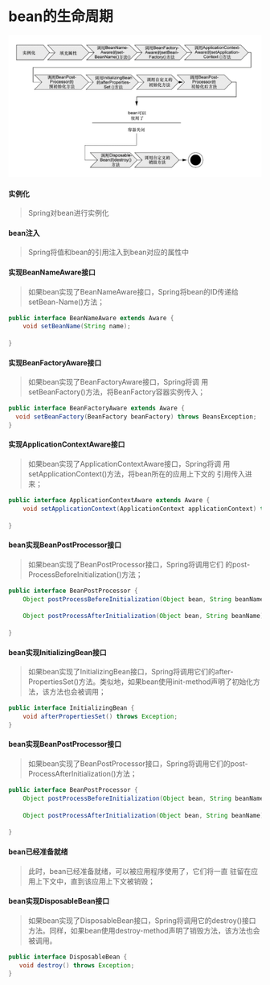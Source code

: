 # bean的生命周期

![](image/beanzhouqi.png)

#### 实例化

> Spring对bean进行实例化

#### bean注入

> Spring将值和bean的引用注入到bean对应的属性中


#### 实现BeanNameAware接口

> 如果bean实现了BeanNameAware接口，Spring将bean的ID传递给
setBean-Name()方法；

```java
public interface BeanNameAware extends Aware {
	void setBeanName(String name);

}
```

#### 实现BeanFactoryAware接口

>  如果bean实现了BeanFactoryAware接口，Spring将调
> 用setBeanFactory()方法，将BeanFactory容器实例传入；

```java
public interface BeanFactoryAware extends Aware {
  void setBeanFactory(BeanFactory beanFactory) throws BeansException;
}
```

#### 实现ApplicationContextAware接口

>  如果bean实现了ApplicationContextAware接口，Spring将调
> 用setApplicationContext()方法，将bean所在的应用上下文的
> 引用传入进来；

```java
public interface ApplicationContextAware extends Aware {
	void setApplicationContext(ApplicationContext applicationContext) throws BeansException;

}
```

####  bean实现BeanPostProcessor接口

> 如果bean实现了BeanPostProcessor接口，Spring将调用它们
> 的post-ProcessBeforeInitialization()方法；

```java
public interface BeanPostProcessor {
	Object postProcessBeforeInitialization(Object bean, String beanName) throws BeansException;
    
	Object postProcessAfterInitialization(Object bean, String beanName) throws BeansException;

}

```

#### bean实现InitializingBean接口

> 如果bean实现了InitializingBean接口，Spring将调用它们的after-PropertiesSet()方法。类似地，如果bean使用init-method声明了初始化方法，该方法也会被调用；

```java
public interface InitializingBean {
	void afterPropertiesSet() throws Exception;
}
```

#### bean实现BeanPostProcessor接口

> 如果bean实现了BeanPostProcessor接口，Spring将调用它们的post-ProcessAfterInitialization()方法；

````java
public interface BeanPostProcessor {
	Object postProcessBeforeInitialization(Object bean, String beanName) throws BeansException;
    
	Object postProcessAfterInitialization(Object bean, String beanName) throws BeansException;

}
````

#### bean已经准备就绪

>  此时，bean已经准备就绪，可以被应用程序使用了，它们将一直
> 驻留在应用上下文中，直到该应用上下文被销毁；

#### bean实现DisposableBean接口

> 如果bean实现了DisposableBean接口，Spring将调用它的destroy()接口方法。同样，如果bean使用destroy-method声明了销毁方法，该方法也会被调用。

```java
public interface DisposableBean {
   void destroy() throws Exception;
}
```

